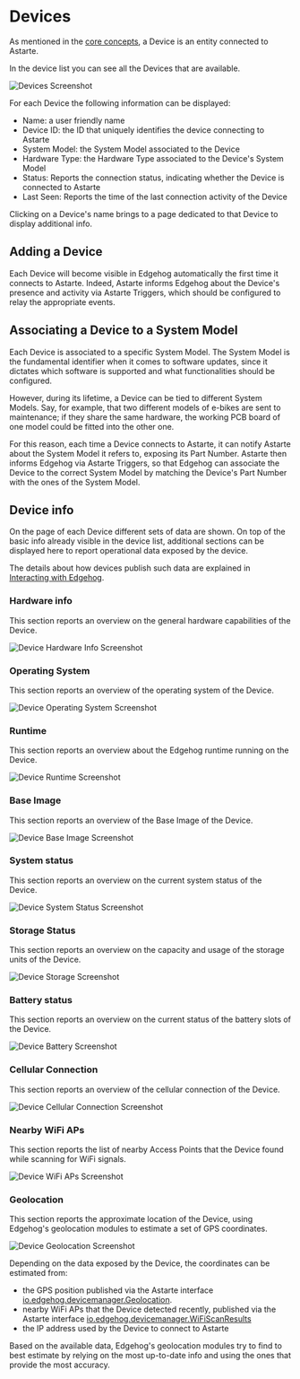 # Devices

As mentioned in the [core concepts](core_concepts.html), a Device is an entity connected to Astarte.

In the device list you can see all the Devices that are available.

![Devices Screenshot](assets/devices.png)

For each Device the following information can be displayed:

- Name: a user friendly name
- Device ID: the ID that uniquely identifies the device connecting to Astarte
- System Model: the System Model associated to the Device
- Hardware Type: the Hardware Type associated to the Device's System Model
- Status: Reports the connection status, indicating whether the Device is connected to Astarte
- Last Seen: Reports the time of the last connection activity of the Device

Clicking on a Device's name brings to a page dedicated to that Device to display additional info.

## Adding a Device

Each Device will become visible in Edgehog automatically the first time it connects to Astarte.
Indeed, Astarte informs Edgehog about the Device's presence and activity via Astarte Triggers, which
should be configured to relay the appropriate events.

## Associating a Device to a System Model

Each Device is associated to a specific System Model. The System Model is the fundamental identifier
when it comes to software updates, since it dictates which software is supported and what
functionalities should be configured.

However, during its lifetime, a Device can be tied to different System Models. Say, for example,
that two different models of e-bikes are sent to maintenance; if they share the same hardware, the
working PCB board of one model could be fitted into the other one.

For this reason, each time a Device connects to Astarte, it can notify Astarte about the System
Model it refers to, exposing its Part Number. Astarte then informs Edgehog via Astarte Triggers, so
that Edgehog can associate the Device to the correct System Model by matching the Device's Part
Number with the ones of the System Model.

## Device info

On the page of each Device different sets of data are shown. On top of the basic info already
visible in the device list, additional sections can be displayed here to report operational data
exposed by the device.

The details about how devices publish such data are explained in
[Interacting with Edgehog](interacting_with_edgehog.html).

### Hardware info

This section reports an overview on the general hardware capabilities of the Device.

![Device Hardware Info Screenshot](assets/device_hardware_info.png)

### Operating System

This section reports an overview of the operating system of the Device.

![Device Operating System Screenshot](assets/device_operating_system.png)

### Runtime

This section reports an overview about the Edgehog runtime running on the Device.

![Device Runtime Screenshot](assets/device_runtime.png)

### Base Image

This section reports an overview of the Base Image of the Device.

![Device Base Image Screenshot](assets/device_base_image.png)

### System status

This section reports an overview on the current system status of the Device.

![Device System Status Screenshot](assets/device_system_status.png)

### Storage Status

This section reports an overview on the capacity and usage of the storage units of the Device.

![Device Storage Screenshot](assets/device_storage.png)

### Battery status

This section reports an overview on the current status of the battery slots of the Device.

![Device Battery Screenshot](assets/device_battery.png)

### Cellular Connection

This section reports an overview of the cellular connection of the Device.

![Device Cellular Connection Screenshot](assets/device_cellular_connection.png)

### Nearby WiFi APs

This section reports the list of nearby Access Points that the Device found while scanning for WiFi
signals.

![Device WiFi APs Screenshot](assets/device_wifi_aps.png)

### Geolocation

This section reports the approximate location of the Device, using Edgehog's geolocation modules to
estimate a set of GPS coordinates.

![Device Geolocation Screenshot](assets/device_geolocation.png)

Depending on the data exposed by the Device, the coordinates can be estimated from:

- the GPS position published via the Astarte interface
  [io.edgehog.devicemanager.Geolocation](astarte_interfaces.html).
- nearby WiFi APs that the Device detected recently, published via the Astarte interface
  [io.edgehog.devicemanager.WiFiScanResults](astarte_interfaces.html)
- the IP address used by the Device to connect to Astarte

Based on the available data, Edgehog's geolocation modules try to find to best estimate by relying
on the most up-to-date info and using the ones that provide the most accuracy.
